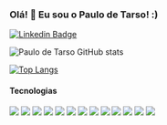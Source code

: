 ### Olá! 👋 Eu sou o Paulo de Tarso! :)

[![Linkedin Badge](https://img.shields.io/badge/LinkedIn-0077B5?style=for-the-badge&logo=linkedin&logoColor=white&link=https://www.linkedin.com/in/paulo-de-tarso-dev/)](https://www.linkedin.com/in/paulo-de-tarso-dev/)

![Paulo de Tarso GitHub stats](https://github-readme-stats.vercel.app/api?username=paulotss&show_icons=true&theme=merko)


[![Top Langs](https://github-readme-stats.vercel.app/api/top-langs/?username=paulotss&layout=compact)](https://github.com/paulotss/github-readme-stats)

#### Tecnologias

<div style="display: inline">
<img src="https://img.shields.io/badge/HTML5-E34F26?style=for-the-badge&logo=html5&logoColor=white">
</div>

<div style="display: inline">
<img src="https://img.shields.io/badge/CSS-239120?&style=for-the-badge&logo=css3&logoColor=white">
</div>

<div style="display: inline">
<img src="https://img.shields.io/badge/JavaScript-F7DF1E?style=for-the-badge&logo=javascript&logoColor=black">
</div>

<div style="display: inline">
<img src="https://img.shields.io/badge/Node.js-43853D?style=for-the-badge&logo=node.js&logoColor=white">
</div>

<div style="display: inline">
<img src="https://img.shields.io/badge/TypeScript-007ACC?style=for-the-badge&logo=typescript&logoColor=white">
</div>

<div style="display: inline">
<img src="https://img.shields.io/badge/TypeScript-007ACC?style=for-the-badge&logo=typescript&logoColor=white">
</div>

<div style="display: inline">
<img src="https://img.shields.io/badge/Express.js-404D59?style=for-the-badge">
</div>

<div style="display: inline">
<img src="https://img.shields.io/badge/React-20232A?style=for-the-badge&logo=react&logoColor=61DAFB">
</div>

<div style="display: inline">
<img src="https://img.shields.io/badge/Tailwind_CSS-38B2AC?style=for-the-badge&logo=tailwind-css&logoColor=white">
</div>

<div style="display: inline">
<img src="https://img.shields.io/badge/Redux-593D88?style=for-the-badge&logo=redux&logoColor=white">
</div>

<div style="display: inline">
<img src="https://img.shields.io/badge/jQuery-0769AD?style=for-the-badge&logo=jquery&logoColor=white">
</div>

<div style="display: inline">
<img src="https://img.shields.io/badge/MySQL-00000F?style=for-the-badge&logo=mysql&logoColor=white">
</div>

<div style="display: inline">
<img src="https://img.shields.io/badge/sequelize-323330?style=for-the-badge&logo=sequelize&logoColor=blue">
</div>